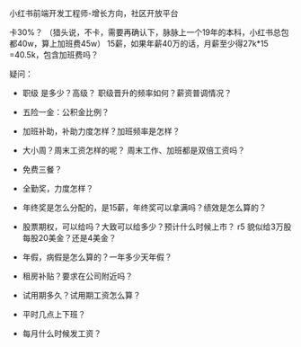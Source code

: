 小红书前端开发工程师-增长方向，社区开放平台

卡30%？   （猎头说，不卡，需要再确认下，脉脉上一个19年的本科，小红书总包都40w，算上加班费45w）
15薪，如果年薪40万的话，月薪至少得27k*15 =40.5k，包含加班费吗？


疑问：
* 职级 是多少？高级？
职级晋升的频率如何？薪资普调情况？


* 五险一金：公积金比例？
* 加班补助，补助力度怎样？加班频率是怎样？
* 大小周？周末工资怎样的呢？  周末工作、加班都是双倍工资吗？
* 免费三餐？
* 全勤奖，力度怎样？
* 年终奖是怎么分配的，是15薪，年终奖可以拿满吗？绩效是怎么算的？
* 股票期权，可以给吗？大致可以给多少？预计什么时候上市？
r5 貌似给3万股 每股20美金？还是4美金？

* 年假，病假是怎么算的？一年多少天年假？
* 租房补贴？要求在公司附近吗？
* 试用期多久？试用期工资怎么算？
* 平时几点上下班？
* 每月什么时候发工资？






